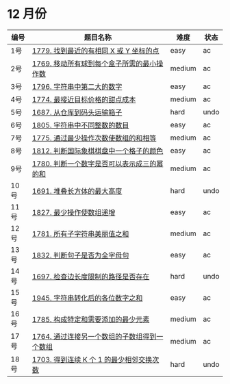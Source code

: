 # 12 月份

**编号**|**题目名称**|**难度**|**状态**
--------|------------|--------|--------
1号|[1779. 找到最近的有相同 X 或 Y 坐标的点](./第1题%201779.%20找到最近的有相同%20X%20或%20Y%20坐标的点)|easy|ac
2号|[1769. 移动所有球到每个盒子所需的最小操作数](./第2题%201769.%20移动所有球到每个盒子所需的最小操作数)|medium|ac
3号|[1796. 字符串中第二大的数字](./第3题%201796.%20字符串中第二大的数字)|easy|ac
4号|[1774. 最接近目标价格的甜点成本](./第4题%201774.%20最接近目标价格的甜点成本)|medium|ac
5号|[1687. 从仓库到码头运输箱子](./第5题%201687.%20从仓库到码头运输箱子)|hard|undo
6号|[1805. 字符串中不同整数的数目](./第6题%201805.%20字符串中不同整数的数目)|easy|ac
7号|[1775. 通过最少操作次数使数组的和相等](./第7题%201775.%20通过最少操作次数使数组的和相等)|medium|ac
8号|[1812. 判断国际象棋棋盘中一个格子的颜色](./第8题%201812.%20判断国际象棋棋盘中一个格子的颜色)|easy|ac
9号|[1780. 判断一个数字是否可以表示成三的幂的和](./第9题%201780.%20判断一个数字是否可以表示成三的幂的和)|medium|ac
10号|[1691. 堆叠长方体的最大高度](./第10题%201691.%20堆叠长方体的最大高度)|hard|undo
11号|[1827. 最少操作使数组递增](./第11题%201827.%20最少操作使数组递增)|easy|ac
12号|[1781. 所有子字符串美丽值之和](./第12题%201781.%20所有子字符串美丽值之和)|medium|ac
13号|[1832. 判断句子是否为全字母句](./第13题%201832.%20判断句子是否为全字母句)|easy|ac
14号|[1697. 检查边长度限制的路径是否存在](./第14题%201697.%20检查边长度限制的路径是否存在)|hard|undo
15号|[1945. 字符串转化后的各位数字之和](./第15题%201945.%20字符串转化后的各位数字之和)|easy|ac
16号|[1785. 构成特定和需要添加的最少元素](./第16题%201785.%20构成特定和需要添加的最少元素)|medium|ac
17号|[1764. 通过连接另一个数组的子数组得到一个数组](./第17题%201764.%20通过连接另一个数组的子数组得到一个数组)|medium|ac
18号|[1703. 得到连续 K 个 1 的最少相邻交换次数](./第18题%201703.%20得到连续%20K%20个%201%20的最少相邻交换次数)|hard|undo
